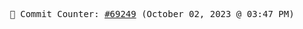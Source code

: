<p align="center">
    <samp>
        📮 Commit Counter: <a href="https://github.com/Javascript-void0/Javascript-void0/commits/main">#69249</a> (October 02, 2023 @ 03:47 PM)
    </samp>
</p>